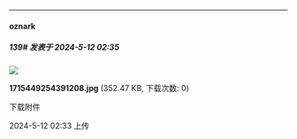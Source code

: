 ﻿
*****

####  oznark  
##### 139#       发表于 2024-5-12 02:35

<img src="https://img.saraba1st.com/forum/202405/11/113358k2vi2f1cf1kl1kvi.jpg" referrerpolicy="no-referrer">

<strong>1715449254391208.jpg</strong> (352.47 KB, 下载次数: 0)

下载附件

2024-5-12 02:33 上传

